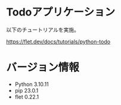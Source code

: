 # Todoアプリケーション

以下のチュートリアルを実施。

https://flet.dev/docs/tutorials/python-todo

# バージョン情報
- Python 3.10.11
- pip 23.0.1
- flet 0.22.1
